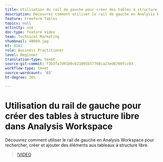 ```yaml
---
title: Utilisation du rail de gauche pour créer des tables à structure libre dans Analysis Workspace
description: Découvrez comment utiliser le rail de gauche en Analysis Workspace pour rechercher, créer et ajouter des éléments aux tableaux à structure libre.
feature: Freeform Tables
topics: null
activity: use
doc-type: feature video
team: Technical Marketing
thumbnail: 40089.jpg
kt: 6161
role: Business Practitioner
level: Beginner
translation-type: tm+mt
source-git-commit: f3b3fa7d91b0cb21005b57768ca23ed6700fcc03
workflow-type: tm+mt
source-wordcount: '65'
ht-degree: 36%

---
```



# Utilisation du rail de gauche pour créer des tables à structure libre dans Analysis Workspace

Découvrez comment utiliser le rail de gauche en Analysis Workspace pour rechercher, créer et ajouter des éléments aux tableaux à structure libre.

>[!VIDEO](https://video.tv.adobe.com/v/40089/?quality=12&learn=on)
